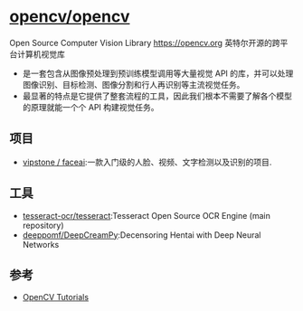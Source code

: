 # [opencv/opencv](https://github.com/opencv/opencv)

Open Source Computer Vision Library https://opencv.org 英特尔开源的跨平台计算机视觉库

* 是一套包含从图像预处理到预训练模型调用等大量视觉 API 的库，并可以处理图像识别、目标检测、图像分割和行人再识别等主流视觉任务。
* 最显著的特点是它提供了整套流程的工具，因此我们根本不需要了解各个模型的原理就能一个个 API 构建视觉任务。

## 项目

* [vipstone / faceai](https://github.com/vipstone/faceai):一款入门级的人脸、视频、文字检测以及识别的项目.

## 工具

* [tesseract-ocr/tesseract](https://github.com/tesseract-ocr/tesseract):Tesseract Open Source OCR Engine (main repository)
* [deeppomf/DeepCreamPy](https://github.com/deeppomf/DeepCreamPy):Decensoring Hentai with Deep Neural Networks

## 参考

* [OpenCV Tutorials](https://docs.opencv.org/master/d9/df8/tutorial_root.html)
